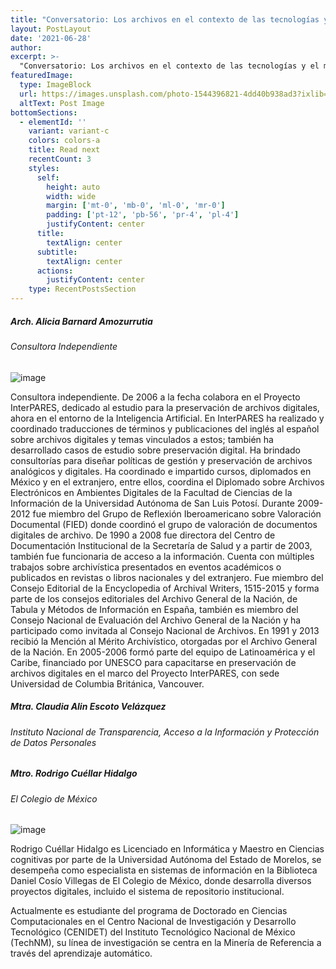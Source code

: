 ```yaml
---
title: "Conversatorio: Los archivos en el contexto de las tecnologías y el manejo de los datos personales."
layout: PostLayout
date: '2021-06-28'
author: 
excerpt: >-
  "Conversatorio: Los archivos en el contexto de las tecnologías y el manejo de los datos personales."
featuredImage:
  type: ImageBlock
  url: https://images.unsplash.com/photo-1544396821-4dd40b938ad3?ixlib=rb-1.2.1&ixid=MnwxMjA3fDB8MHxwaG90by1wYWdlfHx8fGVufDB8fHx8&auto=format&fit=crop&w=2946&q=80
  altText: Post Image
bottomSections:
  - elementId: ''
    variant: variant-c
    colors: colors-a
    title: Read next
    recentCount: 3
    styles:
      self:
        height: auto
        width: wide
        margin: ['mt-0', 'mb-0', 'ml-0', 'mr-0']
        padding: ['pt-12', 'pb-56', 'pr-4', 'pl-4']
        justifyContent: center
      title:
        textAlign: center
      subtitle:
        textAlign: center
      actions:
        justifyContent: center
    type: RecentPostsSection
---
```



##### Arch. Alicia Barnard Amozurrutia
###### Consultora Independiente


![image](/VIColoquio/images/ponentes/aliciabarnard.jpg)

Consultora independiente. De 2006 a la fecha colabora en el Proyecto InterPARES, dedicado al estudio para la preservación de archivos digitales, ahora en el entorno de la Inteligencia Artificial. En InterPARES ha realizado y coordinado traducciones de términos y publicaciones del inglés al español sobre archivos digitales y temas vinculados a estos; también ha desarrollado casos de estudio sobre preservación digital. Ha brindado consultorías para diseñar políticas de gestión y preservación de archivos analógicos y digitales. Ha coordinado e impartido cursos, diplomados en México y en el extranjero, entre ellos, coordina el Diplomado sobre Archivos Electrónicos en Ambientes Digitales de la Facultad de Ciencias de la Información de la Universidad Autónoma de San Luis Potosí. Durante 2009-2012 fue miembro del Grupo de Reflexión Iberoamericano sobre Valoración Documental (FIED) donde coordinó el grupo de valoración de documentos digitales de archivo. De 1990 a 2008 fue directora del Centro de Documentación Institucional de la Secretaría de Salud y a partir de 2003, también fue funcionaria de acceso a la información. Cuenta con múltiples trabajos sobre archivística presentados en eventos académicos o publicados en revistas o libros nacionales y del extranjero. Fue miembro del Consejo Editorial de la Encyclopedia of Archival Writers, 1515-2015 y forma parte de los consejos editoriales del Archivo General de la Nación, de Tabula y Métodos de Información en España, también es miembro del Consejo Nacional de Evaluación del Archivo General de la Nación y ha participado como invitada al Consejo Nacional de Archivos. En 1991 y 2013 recibió la Mención al Mérito Archivístico, otorgadas por el Archivo General de la Nación. En 2005-2006 formó parte del equipo de Latinoamérica y el Caribe, financiado por UNESCO para capacitarse en preservación de archivos digitales en el marco del Proyecto InterPARES, con sede Universidad de Columbia Británica, Vancouver.

##### Mtra. Claudia Alin Escoto Velázquez
###### Instituto Nacional de Transparencia, Acceso a la Información y Protección de Datos Personales

##### Mtro. Rodrigo Cuéllar Hidalgo
###### El Colegio de México

![image](/VIColoquio/images/ponentes/cuellar.jpg)

Rodrigo Cuéllar Hidalgo es Licenciado en Informática y Maestro en Ciencias cognitivas por parte de la Universidad Autónoma del Estado de Morelos, se desempeña como especialista en sistemas de información en la Biblioteca Daniel Cosío Villegas de El Colegio de México, donde desarrolla diversos proyectos digitales, incluido el sistema de repositorio institucional.

Actualmente es estudiante del programa de Doctorado en Ciencias Computacionales en el Centro Nacional de Investigación y Desarrollo Tecnológico (CENIDET) del Instituto Tecnológico Nacional de México (TechNM), su línea de investigación se centra en la Minería de Referencia a través del aprendizaje automático.
